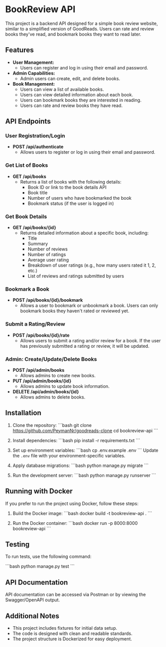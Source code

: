
# BookReview API

This project is a backend API designed for a simple book review website, similar to a simplified version of GoodReads. Users can rate and review books they've read, and bookmark books they want to read later.

## Features

- **User Management:**
  - Users can register and log in using their email and password.
- **Admin Capabilities:**
  - Admin users can create, edit, and delete books.
- **Book Management:**
  - Users can view a list of available books.
  - Users can view detailed information about each book.
  - Users can bookmark books they are interested in reading.
  - Users can rate and review books they have read.
  
## API Endpoints

### User Registration/Login
- **POST /api/authenticate**
  - Allows users to register or log in using their email and password.

### Get List of Books
- **GET /api/books**
  - Returns a list of books with the following details:
    - Book ID or link to the book details API
    - Book title
    - Number of users who have bookmarked the book
    - Bookmark status (if the user is logged in)

### Get Book Details
- **GET /api/books/{id}**
  - Returns detailed information about a specific book, including:
    - Title
    - Summary
    - Number of reviews
    - Number of ratings
    - Average user rating
    - Breakdown of user ratings (e.g., how many users rated it 1, 2, etc.)
    - List of reviews and ratings submitted by users

### Bookmark a Book
- **POST /api/books/{id}/bookmark**
  - Allows a user to bookmark or unbookmark a book. Users can only bookmark books they haven't rated or reviewed yet.

### Submit a Rating/Review
- **POST /api/books/{id}/rate**
  - Allows users to submit a rating and/or review for a book. If the user has previously submitted a rating or review, it will be updated.

### Admin: Create/Update/Delete Books
- **POST /api/admin/books**
  - Allows admins to create new books.
- **PUT /api/admin/books/{id}**
  - Allows admins to update book information.
- **DELETE /api/admin/books/{id}**
  - Allows admins to delete books.

## Installation

1. Clone the repository:
   \`\`\`bash
   git clone https://github.com/PeymanNr/goodreads-clone
   cd bookreview-api
   \`\`\`

2. Install dependencies:
   \`\`\`bash
   pip install -r requirements.txt
   \`\`\`

3. Set up environment variables:
   \`\`\`bash
   cp .env.example .env
   \`\`\`
   Update the `.env` file with your environment-specific variables.

4. Apply database migrations:
   \`\`\`bash
   python manage.py migrate
   \`\`\`

5. Run the development server:
   \`\`\`bash
   python manage.py runserver
   \`\`\`

## Running with Docker

If you prefer to run the project using Docker, follow these steps:

1. Build the Docker image:
   \`\`\`bash
   docker build -t bookreview-api .
   \`\`\`

2. Run the Docker container:
   \`\`\`bash
   docker run -p 8000:8000 bookreview-api
   \`\`\`

## Testing

To run tests, use the following command:

\`\`\`bash
python manage.py test
\`\`\`

## API Documentation

API documentation can be accessed via Postman or by viewing the Swagger/OpenAPI output.

## Additional Notes

- This project includes fixtures for initial data setup.
- The code is designed with clean and readable standards.
- The project structure is Dockerized for easy deployment.
